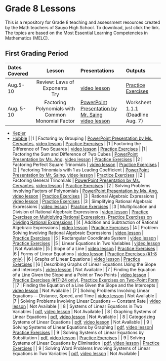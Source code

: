 # Grade 8 Lessons
This is a repository for Grade 8 teaching and assessment resources created by the Math teachers of Sauyo High School. To download, just click the link. The topics are based on the Most Essential Learning Competencies in Mathematics (MELC).

## First Grading Period
| Dates Covered | Lesson | Presentations | Outputs |
| :--- | :---: | :--- | :--- |
| Aug.5-10 | Review: Laws of Exponents <br> Try | [video lesson](https://github.com/cityofsmiles/Grade8Lessons/raw/assets/1st-grading/resources/laws-of-exponents.mp4) | [Practice Exercises](https://github.com/cityofsmiles/Grade8Lessons/raw/assets/1st-grading/assessment/laws-of-exponents.pdf) |
| Aug. 5-10 | Factoring Polynomials with Common Monomial Factor | [PowerPoint Presentation by Mr. Saing](https://github.com/cityofsmiles/Grade8Lessons/raw/assets/1st-grading/resources/common-monomial-factoring.pptx) <br> [video lesson](https://github.com/cityofsmiles/Grade8Lessons/raw/assets/1st-grading/resources/factoring-polynomials-with-common-monomial-factor.mp4) | Worksheet 1.1.1 (Deadline Aug. 7) 
- [Kepler](https://github.com/cityofsmiles/Grade8Lessons/raw/assets/1st-grading/assessment/factoring-polynomials-with-common-monomial-factor.pdf) <br> 
- [Hubble](https://github.com/cityofsmiles/Grade8Lessons/raw/assets/1st-grading/assessment/factoring-polynomials-with-common-monomial-factor.pdf) |
|1 | Factoring by Grouping | [PowerPoint Presentation by Ms. Cervantes](https://github.com/cityofsmiles/Grade8Lessons/raw/assets/1st-grading/resources/FACTORING-BY-GROUPING.pptx), [video lesson](https://github.com/cityofsmiles/Grade8Lessons/raw/assets/1st-grading/resources/factoring-by-grouping.mp4) | [Practice Exercises](https://github.com/cityofsmiles/Grade8Lessons/raw/assets/1st-grading/assessment/factoring-by-grouping.pdf) |
|1 | Factoring the Difference of Two Squares | [video lesson](https://github.com/cityofsmiles/Grade8Lessons/raw/assets/1st-grading/resources/factoring-the-difference-of-two-squares.mp4) | [Practice Exercises](https://github.com/cityofsmiles/Grade8Lessons/raw/assets/1st-grading/assessment/practice-factoring_difference_of_squares.pdf) |
|1 | Factoring the Sum and Difference of Two Cubes | [PowerPoint Presentation by Ms. Ang](https://github.com/cityofsmiles/Grade8Lessons/raw/assets/1st-grading/resources/sum_N_diff_of_2_cubes.pptx), [video lesson](https://github.com/cityofsmiles/Grade8Lessons/raw/assets/1st-grading/resources/factoring-the-sum-and-difference-of-two-cubes.mp4) | [Practice Exercises](https://github.com/cityofsmiles/Grade8Lessons/raw/assets/1st-grading/assessment/factoring-the-sum-and-difference-of-two-cubes.pdf) |
|2 | Factoring Perfect Square Trinomials | [video lesson](https://github.com/cityofsmiles/Grade8Lessons/raw/assets/1st-grading/resources/factoring-perfect-square-trinomials.mp4) | [Practice Exercises](https://github.com/cityofsmiles/Grade8Lessons/raw/assets/1st-grading/assessment/practice-factoring_perfect_square_trinomials.pdf) |
|2 | Factoring Trinomials with 1 as Leading Coefficient | [PowerPoint Presentation by Mr. Saing](https://github.com/cityofsmiles/Grade8Lessons/raw/assets/1st-grading/resources/Factoring-Quadratic-Trinomial-a1.pptx), [video lesson](https://github.com/cityofsmiles/Grade8Lessons/raw/assets/1st-grading/resources/factoring-trinomials-with-1-as-leading-coefficient.mp4) | [Practice Exercises](https://github.com/cityofsmiles/Grade8Lessons/raw/assets/1st-grading/assessment/factoring-trinomials-with-1-as-leading-coefficient.pdf) |
|2 | Factoring General Trinomials | [PowerPoint Presentation by Ms. Cervantes](https://github.com/cityofsmiles/Grade8Lessons/raw/assets/1st-grading/resources/FACTORING-QUADRATIC-TRINOMIALS.pptx), [video lesson](https://github.com/cityofsmiles/Grade8Lessons/raw/assets/1st-grading/resources/factoring-general-trinomials.mp4) | [Practice Exercises](https://github.com/cityofsmiles/Grade8Lessons/raw/assets/1st-grading/assessment/factoring-general-trinomials.pdf) |
|2 | Solving Problems Involving Factors of Polynomials | [PowerPoint Presentation by Ms. Ang](https://github.com/cityofsmiles/Grade8Lessons/raw/assets/1st-grading/resources/Solving-Problems-Involving-Factoring-of-Polynomials.pptx), [video lesson](https://github.com/cityofsmiles/Grade8Lessons/raw/assets/1st-grading/resources/solving-problems-involving-factors-of-polynomials.mp4) | [Practice Exercises](https://github.com/cityofsmiles/Grade8Lessons/raw/assets/1st-grading/assessment/solving-problems-involving-factors-of-polynomials.pdf) |
|3 | Rational Algebraic Expressions | [video lesson](https://github.com/cityofsmiles/Grade8Lessons/raw/assets/1st-grading/resources/rational-algebraic-expressions.mp4) | [Practice Exercises](https://github.com/cityofsmiles/Grade8Lessons/raw/assets/1st-grading/assessment/practice-rational-algebraic-expressions.pdf) |
|3 | Simplifying Rational Algebraic Expressions | [video lesson](https://github.com/cityofsmiles/Grade8Lessons/raw/assets/1st-grading/resources/simplifying-rational-expressions.mp4) | [Practice Exercises](https://github.com/cityofsmiles/Grade8Lessons/raw/assets/1st-grading/assessment/practice-Simplifying-Rational-Expressions.pdf) |
|3 | Multiplication and Division of Rational Algebraic Expressions | [video lesson](https://github.com/cityofsmiles/Grade8Lessons/raw/assets/1st-grading/resources/multiplication-and-division-of-rational-expressions.mp4) | [Practice Exercises on Multiplying Rational Expressions](https://github.com/cityofsmiles/Grade8Lessons/raw/assets/1st-grading/assessment/practice-Multiplying-Rational-Expressions.pdf), [Practice Exercises on Dividing Rational Expressions](https://github.com/cityofsmiles/Grade8Lessons/raw/assets/1st-grading/assessment/practice-Dividing-Rational-Expressions.pdf) |
|4 | Addition and Subtraction of Rational Algebraic Expressions | [video lesson](https://github.com/cityofsmiles/Grade8Lessons/raw/assets/1st-grading/resources/addition-and-subtraction-of-rational-expressions.mp4) | [Practice Exercises](https://github.com/cityofsmiles/Grade8Lessons/raw/assets/1st-grading/assessment/practice-Adding-and-Subtracting-Rational-Expressions.pdf) |
|4 | Problem Solving Involving Rational Algebraic Expressions | [video lesson](https://github.com/cityofsmiles/Grade8Lessons/raw/assets/1st-grading/resources/solving-problems-involving-rational-expressions.mp4) | [Practice Exercises](https://github.com/cityofsmiles/Grade8Lessons/raw/assets/1st-grading/assessment/practice-Solving-Rational-Equations.pdf) |
|5 | Rectangular Coordinate System | [video lesson](https://github.com/cityofsmiles/Grade8Lessons/raw/assets/1st-grading/resources/rectangular-coordinate-system.mp4) | [Practice Exercises](https://github.com/cityofsmiles/Grade8Lessons/raw/assets/1st-grading/assessment/practice-rectangular-coordinate-system.pdf) |
|5 | Linear Equations in Two Variables | [video lesson](https://github.com/cityofsmiles/Grade8Lessons/raw/assets/1st-grading/resources/linear-equations-in-two-variables.mp4) | Not Available |
|5 | Slope of a Line | [video lesson](https://github.com/cityofsmiles/Grade8Lessons/raw/assets/1st-grading/resources/slope-of-a-line.mp4) | [Practice Exercises](https://github.com/cityofsmiles/Grade8Lessons/raw/assets/1st-grading/assessment/practice-Slope-of-a-line.pdf) |
|6 | Forms of Linear Equations | [video lesson](https://github.com/cityofsmiles/Grade8Lessons/raw/assets/1st-grading/resources/forms-of-linear-equations.mp4) | [Practice Exercises (#1-8 only)](https://github.com/cityofsmiles/Grade8Lessons/raw/assets/1st-grading/assessment/slope-intercept-and-point-slope-form.pdf) |
|6 | Graphs of Linear Equations | [video lesson](https://github.com/cityofsmiles/Grade8Lessons/raw/assets/1st-grading/resources/graphs-of-linear-equations.mp4) | [Practice Exercises](https://github.com/cityofsmiles/Grade8Lessons/raw/assets/1st-grading/assessment/graphs-of-linear-equations.pdf) |
|6 | Describing Graphs of Linear Equations Using the Slope and Intercepts | [video lesson](https://github.com/cityofsmiles/Grade8Lessons/raw/assets/1st-grading/resources/describing-graphs-of-linear-equations-using-the-slope-and-intercepts.mp4) | Not Available |
|7 | Finding the Equation of a Line Given the Slope and a Point or Two Points | [video lesson](https://github.com/cityofsmiles/Grade8Lessons/raw/assets/1st-grading/resources/finding-the-equation-of-a-line-given-the-slope-and-a-point-or-two-points.mp4) | [Practice Exercises (#17-24 only)](https://github.com/cityofsmiles/Grade8Lessons/raw/assets/1st-grading/assessment/slope-intercept-and-point-slope-form.pdf), [Practice Exercises on Two-Point Form](https://github.com/cityofsmiles/Grade8Lessons/raw/assets/1st-grading/assessment/two-point-form-of-a-line.pdf) |
|7 | Finding the Equation of a Line Given the Slope and the Intercepts | [video lesson](https://github.com/cityofsmiles/Grade8Lessons/raw/assets/1st-grading/resources/finding-the-equation-of-a-line-given-the-slope-and-intercepts.mp4) | Not Available |
|7 | Solving Problems Involving Linear Equations -- Distance, Speed, and Time | [video lesson](https://github.com/cityofsmiles/Grade8Lessons/raw/assets/1st-grading/resources/solving-problems-involving-linear-equations-distance-speed-and-time.mp4) | Not Available |
|7 | Solving Problems Involving Linear Equations -- Constant Rate | [video lesson](https://github.com/cityofsmiles/Grade8Lessons/raw/assets/1st-grading/resources/solving-problems-involving-linear-equations-constant-rate.mp4) | Not Available |
| 8 | Systems of Linear Equations in Two Variables | [pdf](https://github.com/cityofsmiles/Grade8Lessons/raw/assets/1st-grading/resources/systems-of-linear-equations-in-two-variables.pdf), [video lesson](https://github.com/cityofsmiles/Grade8Lessons/raw/assets/1st-grading/resources/systems-of-linear-equations-in-two-variables.mp4) | Not Available |
| 8 | Graphing Systems of Linear Equations | [pdf](https://github.com/cityofsmiles/Grade8Lessons/raw/assets/1st-grading/resources/graphing-systems-of-linear-equations.pdf), [video lesson](https://github.com/cityofsmiles/Grade8Lessons/raw/assets/1st-grading/resources/graphing-systems-of-linear-equations.mp4) | Not Available |
| 8 | Categorizing Systems of Linear Equations | [pdf](https://github.com/cityofsmiles/Grade8Lessons/raw/assets/1st-grading/resources/categorizing-systems-of-linear-equations.pdf), [video lesson](https://github.com/cityofsmiles/Grade8Lessons/raw/assets/1st-grading/resources/categorizing-systems-of-linear-equations.mp4) | Not Available |
| 9 | Solving Systems of Linear Equations by Graphing | [pdf](https://github.com/cityofsmiles/Grade8Lessons/raw/assets/1st-grading/resources/solving-systems-of-linear-equations-by-graphing.pdf), [video lesson](https://github.com/cityofsmiles/Grade8Lessons/raw/assets/1st-grading/resources/solving-systems-of-equations-by-graphing.mp4)| [Practice Exercises](https://github.com/cityofsmiles/Grade8Lessons/raw/assets/1st-grading/assessment/solving-systems-of-linear-equations-by-Graphing.pdf) |
| 9 | Solving Systems of Linear Equations by Substitution | [pdf](https://github.com/cityofsmiles/Grade8Lessons/raw/assets/1st-grading/resources/solving-systems-of-linear-equations-by-substitution.pdf), [video lesson](https://github.com/cityofsmiles/Grade8Lessons/raw/assets/1st-grading/resources/solving-systems-of-linear-equations-by-substitution.mp4) | [Practice Exercises](https://github.com/cityofsmiles/Grade8Lessons/raw/assets/1st-grading/assessment/Systems-of-Equations-Substitution.pdf) |
| 9 | Solving Systems of Linear Equations by Elimination | [pdf](https://github.com/cityofsmiles/Grade8Lessons/raw/assets/1st-grading/resources/solving-systems-of-linear-equations-by-elimination.pdf), [video lesson](https://github.com/cityofsmiles/Grade8Lessons/raw/assets/1st-grading/resources/solving-systems-of-linear-equations-by-elimination.mp4) | [Practice Exercises](https://github.com/cityofsmiles/Grade8Lessons/raw/assets/1st-grading/assessment/Systems-of-Equations-Elimination.pdf) |
| 9 | Solving Word Problems Involving Systems of Linear Equations in Two Variables | [pdf](https://github.com/cityofsmiles/Grade8Lessons/raw/assets/1st-grading/resources/solving-problems-involving-systems-of-linear-equations.pdf), [video lesson](https://github.com/cityofsmiles/Grade8Lessons/raw/assets/1st-grading/resources/solving-problems-involving-systems-of-linear-equations.mp4) | Not Available |



